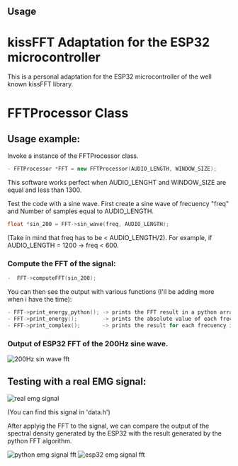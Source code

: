 
## Usage
# kissFFT Adaptation for the ESP32 microcontroller
This is a personal adaptation for the ESP32 microcontroller of the well known kissFFT library.

# FFTProcessor Class

## Usage example:
Invoke a instance of the FFTProcessor class.

```cpp
- FFTProcessor *FFT = new FFTProcessor(AUDIO_LENGTH, WINDOW_SIZE);
```

This software works perfect when AUDIO_LENGHT and WINDOW_SIZE are equal and less than 1300.

Test the code with a sine wave. First create a sine wave of frecuency "freq" and Number of samples equal to AUDIO_LENGTH.

```cpp
float *sin_200 = FFT->sin_wave(freq, AUDIO_LENGTH);
```

(Take in mind that freq has to be < AUDIO_LENGTH/2). For example, if AUDIO_LENGTH = 1200 -> freq < 600.

### Compute the FFT of the signal:
```cpp
-  FFT->computeFFT(sin_200);
```
You can then see the output with various functions (I'll be adding more when i have the time):

```cpp
- FFT->print_energy_python(); -> prints the FFT result in a python array style.
- FFT->print_energy();        -> prints the absolute value of each frecuency.
- FFT->print_complex();       -> prints the result for each frecuency in their complex format ( real + i*imag )
```
### Output of ESP32 FFT of the 200Hz sine wave.

![200Hz sin wave fft](https://user-images.githubusercontent.com/41343686/141875356-c7e3b483-ca7f-425b-bfeb-1dcaa2ff554a.png)

## Testing with a real EMG signal:

![real emg signal](https://user-images.githubusercontent.com/41343686/141879991-6ce92015-42be-4066-894a-da1f40b9b074.png)

(You can find this signal in 'data.h')

After applyig the FFT to the signal, we can compare the output of the spectral density generated by the ESP32 with the result generated by the python FFT algorithm.


![python emg signal fft](https://user-images.githubusercontent.com/41343686/141876814-95bcc92b-38c7-4c03-9b69-a4032b27fb6c.png)  ![esp32 emg signal fft](https://user-images.githubusercontent.com/41343686/141876825-fc47e2eb-fbd2-49cb-b3ee-90797f9900e4.png)



